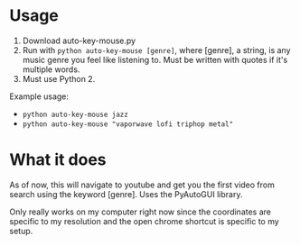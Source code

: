 # Usage
1. Download auto-key-mouse.py
2. Run with `python auto-key-mouse [genre]`, where [genre], a string, is any music genre you feel like listening to. Must be written with quotes if it's multiple words.
3. Must use Python 2.

Example usage:
- `python auto-key-mouse jazz` 
- `python auto-key-mouse "vaporwave lofi triphop metal"` 

# What it does
As of now, this will navigate to youtube and get you the first video from search using the keyword [genre]. Uses the PyAutoGUI library.

Only really works on my computer right now since the coordinates are specific to my resolution and the open chrome shortcut is specific to my setup.
